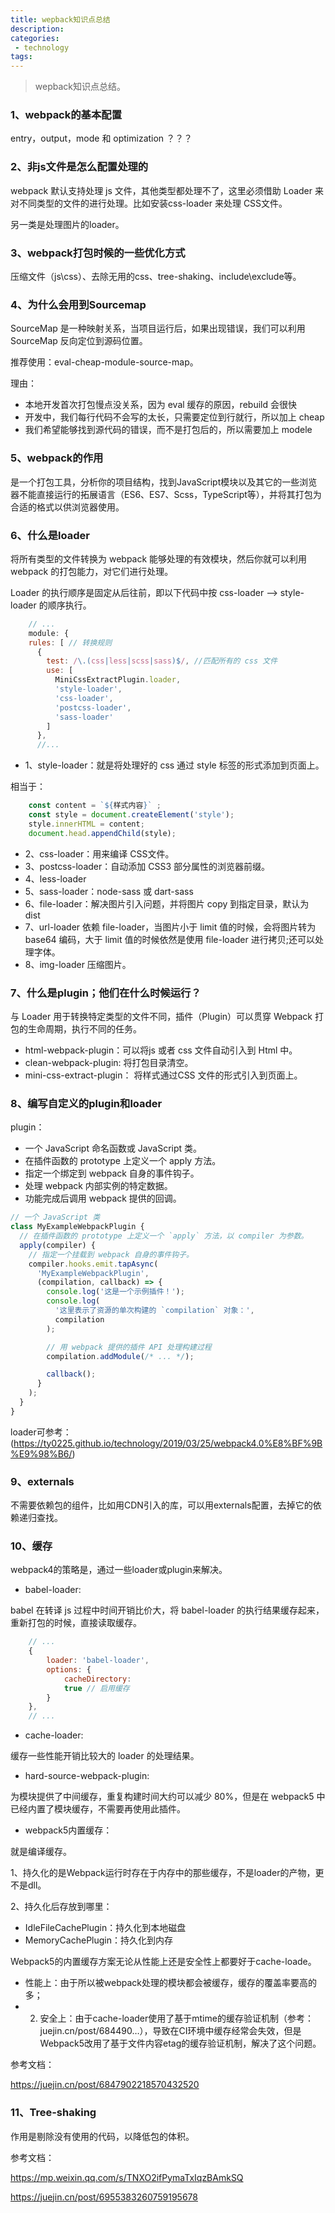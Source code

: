 ```yaml
---
title: wepback知识点总结
description: 
categories:
 - technology
tags:
---
```


> wepback知识点总结。

### 1、webpack的基本配置

entry，output，mode 和 optimization ？？？

### 2、非js文件是怎么配置处理的

webpack 默认支持处理 js 文件，其他类型都处理不了，这里必须借助 Loader 来对不同类型的文件的进行处理。比如安装css-loader 来处理 CSS文件。

另一类是处理图片的loader。

### 3、webpack打包时候的一些优化方式

压缩文件（js\css）、去除无用的css、tree-shaking、include\exclude等。

### 4、为什么会用到Sourcemap

SourceMap 是一种映射关系，当项目运行后，如果出现错误，我们可以利用 SourceMap 反向定位到源码位置。

推荐使用：eval-cheap-module-source-map。

理由：	

- 本地开发首次打包慢点没关系，因为 eval 缓存的原因，rebuild 会很快
- 开发中，我们每行代码不会写的太长，只需要定位到行就行，所以加上 cheap
- 我们希望能够找到源代码的错误，而不是打包后的，所以需要加上 modele

### 5、webpack的作用

是一个打包工具，分析你的项目结构，找到JavaScript模块以及其它的一些浏览器不能直接运行的拓展语言（ES6、ES7、Scss，TypeScript等），并将其打包为合适的格式以供浏览器使用。

### 6、什么是loader

将所有类型的文件转换为 webpack 能够处理的有效模块，然后你就可以利用 webpack 的打包能力，对它们进行处理。

Loader 的执行顺序是固定从后往前，即以下代码中按 css-loader --> style-loader 的顺序执行。

```javascript
    // ...
    module: { 
    rules: [ // 转换规则
      {
        test: /\.(css|less|scss|sass)$/, //匹配所有的 css 文件
        use: [
          MiniCssExtractPlugin.loader,
          'style-loader',
          'css-loader', 
          'postcss-loader', 
          'sass-loader'
        ]
      },
      //...
```

- 1、style-loader：就是将处理好的 css 通过 style 标签的形式添加到页面上。

相当于：

```javascript
    const content = `${样式内容}` ;
    const style = document.createElement('style'); 
    style.innerHTML = content; 
    document.head.appendChild(style);
```

- 2、css-loader：用来编译 CSS文件。
- 3、postcss-loader：自动添加 CSS3 部分属性的浏览器前缀。
- 4、less-loader
- 5、sass-loader：node-sass 或 dart-sass
- 6、file-loader：解决图片引入问题，并将图片 copy 到指定目录，默认为 dist
- 7、url-loader 依赖 file-loader，当图片小于 limit 值的时候，会将图片转为 base64 编码，大于 limit 值的时候依然是使用 file-loader 进行拷贝;还可以处理字体。
- 8、img-loader 压缩图片。

### 7、什么是plugin；他们在什么时候运行？

与 Loader 用于转换特定类型的文件不同，插件（Plugin）可以贯穿 Webpack 打包的生命周期，执行不同的任务。

- html-webpack-plugin：可以将js 或者 css 文件自动引入到 Html 中。
- clean-webpack-plugin: 将打包目录清空。
- mini-css-extract-plugin： 将样式通过CSS 文件的形式引入到页面上。

### 8、编写自定义的plugin和loader

plugin：

- 一个 JavaScript 命名函数或 JavaScript 类。
- 在插件函数的 prototype 上定义一个 apply 方法。
- 指定一个绑定到 webpack 自身的事件钩子。
- 处理 webpack 内部实例的特定数据。
- 功能完成后调用 webpack 提供的回调。

```javascript
// 一个 JavaScript 类
class MyExampleWebpackPlugin {
  // 在插件函数的 prototype 上定义一个 `apply` 方法，以 compiler 为参数。
  apply(compiler) {
    // 指定一个挂载到 webpack 自身的事件钩子。
    compiler.hooks.emit.tapAsync(
      'MyExampleWebpackPlugin',
      (compilation, callback) => {
        console.log('这是一个示例插件！');
        console.log(
          '这里表示了资源的单次构建的 `compilation` 对象：',
          compilation
        );

        // 用 webpack 提供的插件 API 处理构建过程
        compilation.addModule(/* ... */);

        callback();
      }
    );
  }
}
```

loader可参考：(https://ty0225.github.io/technology/2019/03/25/webpack4.0%E8%BF%9B%E9%98%B6/)

### 9、externals

不需要依赖包的组件，比如用CDN引入的库，可以用externals配置，去掉它的依赖递归查找。

### 10、缓存

webpack4的策略是，通过一些loader或plugin来解决。

- babel-loader:

babel 在转译 js 过程中时间开销比价大，将 babel-loader 的执行结果缓存起来，重新打包的时候，直接读取缓存。

```javascript
    // ...
    { 
        loader: 'babel-loader', 
        options: { 
            cacheDirectory: 
            true // 启用缓存 
        } 
    },
    // ...
```

- cache-loader:

缓存一些性能开销比较大的 loader 的处理结果。

- hard-source-webpack-plugin:

为模块提供了中间缓存，重复构建时间大约可以减少 80%，但是在 webpack5 中已经内置了模块缓存，不需要再使用此插件。

- webpack5内置缓存：

就是编译缓存。


1、持久化的是Webpack运行时存在于内存中的那些缓存，不是loader的产物，更不是dll。

2、持久化后存放到哪里：

* IdleFileCachePlugin：持久化到本地磁盘
* MemoryCachePlugin：持久化到内存


Webpack5的内置缓存方案无论从性能上还是安全性上都要好于cache-loade。

- 性能上：由于所以被webpack处理的模块都会被缓存，缓存的覆盖率要高的多；
- 2. 安全上：由于cache-loader使用了基于mtime的缓存验证机制（参考：juejin.cn/post/684490…），导致在CI环境中缓存经常会失效，但是Webpack5改用了基于文件内容etag的缓存验证机制，解决了这个问题。

参考文档：

https://juejin.cn/post/6847902218570432520


### 11、Tree-shaking

作用是剔除没有使用的代码，以降低包的体积。

参考文档：

https://mp.weixin.qq.com/s/TNXO2ifPymaTxIqzBAmkSQ

https://juejin.cn/post/6955383260759195678
